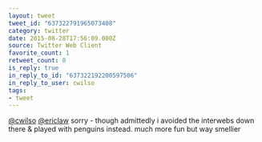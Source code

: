 ```yaml
---
layout: tweet
tweet_id: "637322791965073408"
category: twitter
date: 2015-08-28T17:56:09.000Z
source: Twitter Web Client
favorite_count: 1
retweet_count: 0
is_reply: true
in_reply_to_id: "637322192200597506"
in_reply_to_user: cwilso
tags:
- tweet
---
```


[@cwilso](https://twitter.com/@cwilso) [@ericlaw](https://twitter.com/@ericlaw) sorry - though admittedly i avoided the interwebs down there &amp; played with penguins instead. much more fun but way smellier
